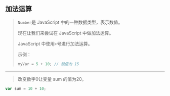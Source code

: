 ## 加法运算

> `Number`是 JavaScript 中的一种数据类型，表示数值。
>
> 现在让我们来尝试在 JavaScript 中做加法运算。
>
> JavaScript 中使用`+`号进行加法运算。
> 
> 示例：
> 
> ```js
> myVar = 5 + 10; // 赋值为 15
> ```

------

> 改变数字0让变量 sum 的值为20。

```js
var sum = 10 + 10;
```
